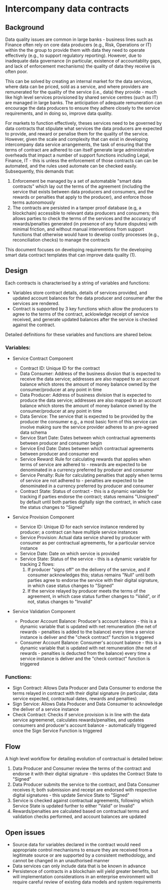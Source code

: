 # Intercompany data contracts

## Background

Data quality issues are common in large banks - business lines such as Finance often rely on core data producers (e.g., Risk, Operations or IT) within the the group to provide them with data they need to operate effectively (e.g., to support regulatory reporting). However, due to inadequate data governance (in particular, existence of accountablity gaps, and lack of enforcement mechanisms) the quality of data they receive is often poor.

This can be solved by creating an internal market for the data services, where data can be priced, sold as a service, and where providers are remunerated for the quality of the service (i.e., data) they provide - much like high level services provisioned by shared service centres (such as IT) are managed in large banks. The anticipation of adequate remuneration can encourage the data producers to ensure they adhere closely to the service requirements, and in doing so, improve data quality. 

For markets to function effectively, theses services need to be governed by data contracts that stipulate what services the data producers are expected to provide, and reward or penalise them for the quality of the service. However, given the scale and complexity that can exist in developing intercompany data service arrangements, the task of ensuring that the terms of contract are adhered to can itself generate large administrative overheads that impact a number of support functions including Legal, Finance, IT -  this is unless the enforcement of those contracts can can be automated, and the rules used automate can be checked easily. Subsequently, this demands that:
1) Enforcement be managed by a set of automatable "smart data contracts" which lay out the terms of the agreement (including the service that exists between data producers and consumers, and the rewards or penalties that apply to the producer), and enforce those terms autonomously
2) The contracts are persisted in a tamper proof database (e.g, a blockchain) accessible to relevant data producers and consumers; this allows parties to check the terms of the services and the accuracy of rewards/penalties generated (in presence of any future disputes) with minimal friction, and without  manual interventions from support functions that otherwise would have to develop costly processes (e.g., reconciliation checks) to manage the contracts 

This document focuses on developing requirements for the developing smart data contract templates that can improve data quality (1).

## Design

Each contracts is characterised by a string of variables and functions:
- Variables store contract details, details of services provided, and updated account balances for the data producer and consumer after the services are rendered. 
- Contract is supported by 3 key functions which allow the producers to agree to the terms of the contract, acklowledge receipt of service received, and generate updated balances after the service is checked against the contract.

Detailed definitions for these variables and functions are shared below. 

### Variables:

- Service Contract Component
  - Contract ID: Unique ID for the contract  
  - Data Consumer: Address of the business divsion that is expected to receive the data service; addresses are also mapped to an account balance which stores the amount of money balance owned by the consumer/producer at any point in time 
  - Data Producer: Address of business division that is expected to produce the data service; addresses are also mapped to an account balance which stores the amount of money balance owned by the consumer/producer at any point in time
  - Data Service: The service that is expected to be provided by the producer the consumer e.g., a most basic form of this service can involve making sure the service provider adheres to an pre-agreed data schema
  - Service Start Date: Dates between which contractual agreements between producer and consumer begin
  - Service End Date: Dates between which contractual agreements between producer and consumer end
  - Service Reward: Rule for calculating rewards that applies when terms of service are adhered to - rewards  are expected to be denominated in a currency preferred by producer and consumer
  - Service Penalty: Rule for calculating penalties that apply when terms of service are not adhered to - penalties are expected to be denominated in a currency preferred by producer and consumer
  - Contract State: Status of contract - this is a dynamic variable for tracking if parties endorse the contract; status remains "Unsigned" by default until both parties digitally sign the contract, in which case the status changes to "Signed"

- Service Provision Component
  - Service ID: Unique ID for each service instance rendered by producer; a contract can have multiple service instances
  - Service Provision: Actual data service shared by producer with consumer as per contractual agreements, for a particular service instance
  - Service Date: Date on which service is provided
  - Service State: Status of the service -  this is a dynamic variable for tracking 2 flows:
      1. If producer "signs off" on the delivery of the service, and if consumer acknowledges this; status remains "Null" until both parties agree to endorse the service with their digital signature, in which case status changes to "Signed"  
      2. If the service relayed by producer meets the terms of the agreement, in which case status further changes to "Valid", or if not, status changes to "Invalid"  

- Service Validation Component
  - Producer Account Balance: Producer's account balance - this is a dynamic variable that is updated with net remuneration (the net of rewards - penalties is added to the balance) every time a service instance is deliver and the "check contract" function is triggered 
  - Consumer Account Balance: Consumer's account balance - this is a dynamic variable that is updated with net remuneration (the net of rewards - penalties is deducted from the balance) every time a service instance is deliver and the "check contract" function is triggered 
  
### Functions:
 - Sign Contract: Allows Data Producer and Data Consumer to endorse the terms relayed in contract with their digital signature (in particular, data service expected, contractual dates, rewards and penalties) 
 - Sign Service: Allows Data Producer and Data Consumer to acknowledge the deliver of a service instance
- Check Contract: Checks if service provision is in line with the data service agreemenet, calculates rewards/penalties, and updates consumers and producer's account balance - automatically triggered once the Sign Service Function is triggered

## Flow
A high level workflow for detailing evolution of contractual is detailed below:
1. Data Producer and Consumer review the terms of the contract and endorse it with their digital signature - this updates the Contract State to "Signed"
2. Data Producer submits the service to the contract, and Data Consumer receives it; both submission and receipt are endorsed with respective digital signatures - this update Service State to "Signed"
3. Service is checked against contractual agreements, following which Service State is updated further to either "Valid" or Invalid"
4. Rewards/penalties are calculated based on contractual terms and validation checks performed, and account balances are updated 

## Open issues 
- Source data for variables declared in the contract would need appropriate control mechanisms to ensure they are received from a legitimate source or are supported by a consistent methodology, and cannot be changed in an unauthorised manner 
- Data services can only include data that is be known in advance 
- Persistence of contracts in a blockchain will yield greater benefits, but will implementation considerations in an enterprise environment will require careful review of existing data models and system requirements
